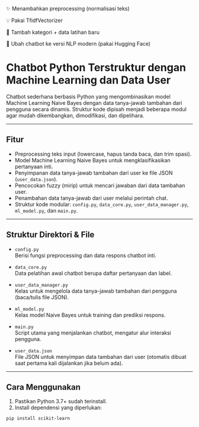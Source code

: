 ✨ Menambahkan preprocessing (normalisasi teks)

💡 Pakai TfidfVectorizer

🧩 Tambah kategori + data latihan baru

🤖 Ubah chatbot ke versi NLP modern (pakai Hugging Face)


# Chatbot Python Terstruktur dengan Machine Learning dan Data User

Chatbot sederhana berbasis Python yang mengombinasikan model Machine Learning Naive Bayes dengan data tanya-jawab tambahan dari pengguna secara dinamis. Struktur kode dipisah menjadi beberapa modul agar mudah dikembangkan, dimodifikasi, dan dipelihara.

---

## Fitur

- Preprocessing teks input (lowercase, hapus tanda baca, dan trim spasi).
- Model Machine Learning Naive Bayes untuk mengklasifikasikan pertanyaan inti.
- Penyimpanan data tanya-jawab tambahan dari user ke file JSON (`user_data.json`).
- Pencocokan fuzzy (mirip) untuk mencari jawaban dari data tambahan user.
- Penambahan data tanya-jawab dari user melalui perintah chat.
- Struktur kode modular: `config.py`, `data_core.py`, `user_data_manager.py`, `ml_model.py`, dan `main.py`.

---

## Struktur Direktori & File

- `config.py`  
  Berisi fungsi preprocessing dan data respons chatbot inti.

- `data_core.py`  
  Data pelatihan awal chatbot berupa daftar pertanyaan dan label.

- `user_data_manager.py`  
  Kelas untuk mengelola data tanya-jawab tambahan dari pengguna (baca/tulis file JSON).

- `ml_model.py`  
  Kelas model Naive Bayes untuk training dan prediksi respons.

- `main.py`  
  Script utama yang menjalankan chatbot, mengatur alur interaksi pengguna.

- `user_data.json`  
  File JSON untuk menyimpan data tambahan dari user (otomatis dibuat saat pertama kali dijalankan jika belum ada).

---

## Cara Menggunakan

1. Pastikan Python 3.7+ sudah terinstall.
2. Install dependensi yang diperlukan:

```bash
pip install scikit-learn

